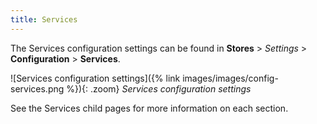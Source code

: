 ```yaml
---
title: Services
---
```


The Services configuration settings can be found in **Stores** > _Settings_ > **Configuration** > **Services**.

![Services configuration settings]({% link images/images/config-services.png %}){: .zoom}
_Services configuration settings_

See the Services child pages for more information on each section.
